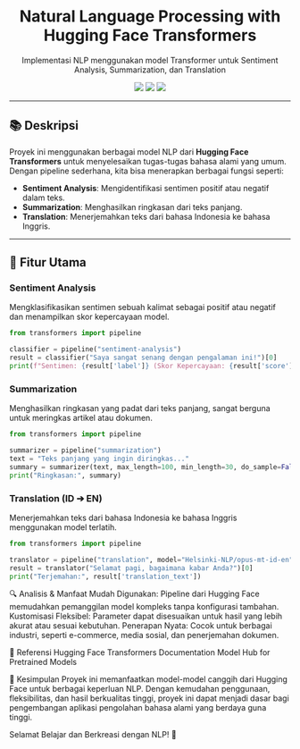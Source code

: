 <h1 align="center"> Natural Language Processing with Hugging Face Transformers </h1>
<p align="center"> Implementasi NLP menggunakan model Transformer untuk Sentiment Analysis, Summarization, dan Translation </p>

<div align="center">
<img src="https://img.shields.io/badge/python-3670A0?style=for-the-badge&logo=python&logoColor=ffdd54">
<img src="https://img.shields.io/badge/Hugging%20Face-ffca28?style=for-the-badge&logo=huggingface&logoColor=black">
<img src="https://img.shields.io/badge/transformers-%23F7931E.svg?style=for-the-badge&logo=transformers&logoColor=white">
</div>

---

## 📚 Deskripsi
Proyek ini menggunakan berbagai model NLP dari **Hugging Face Transformers** untuk menyelesaikan tugas-tugas bahasa alami yang umum. Dengan pipeline sederhana, kita bisa menerapkan berbagai fungsi seperti:
- **Sentiment Analysis**: Mengidentifikasi sentimen positif atau negatif dalam teks.
- **Summarization**: Menghasilkan ringkasan dari teks panjang.
- **Translation**: Menerjemahkan teks dari bahasa Indonesia ke bahasa Inggris.

---

## 🔧 Fitur Utama

### Sentiment Analysis
Mengklasifikasikan sentimen sebuah kalimat sebagai positif atau negatif dan menampilkan skor kepercayaan model.

```python
from transformers import pipeline

classifier = pipeline("sentiment-analysis")
result = classifier("Saya sangat senang dengan pengalaman ini!")[0]
print(f"Sentimen: {result['label']} (Skor Kepercayaan: {result['score']:.2f})")
```

### Summarization
Menghasilkan ringkasan yang padat dari teks panjang, sangat berguna untuk meringkas artikel atau dokumen.
```python
from transformers import pipeline

summarizer = pipeline("summarization")
text = "Teks panjang yang ingin diringkas..."
summary = summarizer(text, max_length=100, min_length=30, do_sample=False)[0]['summary_text']
print("Ringkasan:", summary)
```
### Translation (ID ➔ EN)
Menerjemahkan teks dari bahasa Indonesia ke bahasa Inggris menggunakan model terlatih.
```python
from transformers import pipeline

translator = pipeline("translation", model="Helsinki-NLP/opus-mt-id-en")
result = translator("Selamat pagi, bagaimana kabar Anda?")[0]
print("Terjemahan:", result['translation_text'])
```

🔍 Analisis & Manfaat
Mudah Digunakan: Pipeline dari Hugging Face memudahkan pemanggilan model kompleks tanpa konfigurasi tambahan.
Kustomisasi Fleksibel: Parameter dapat disesuaikan untuk hasil yang lebih akurat atau sesuai kebutuhan.
Penerapan Nyata: Cocok untuk berbagai industri, seperti e-commerce, media sosial, dan penerjemahan dokumen.

📑 Referensi
Hugging Face Transformers Documentation
Model Hub for Pretrained Models

🚀 Kesimpulan
Proyek ini memanfaatkan model-model canggih dari Hugging Face untuk berbagai keperluan NLP. Dengan kemudahan penggunaan, fleksibilitas, dan hasil berkualitas tinggi, proyek ini dapat menjadi dasar bagi pengembangan aplikasi pengolahan bahasa alami yang berdaya guna tinggi.

Selamat Belajar dan Berkreasi dengan NLP! 🎉
